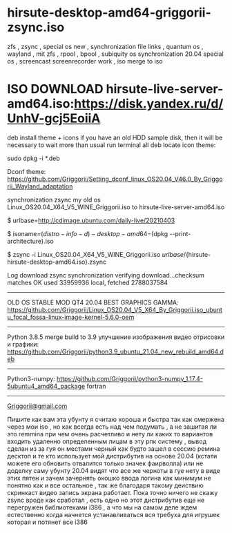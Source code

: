 # hirsute-desktop-amd64-griggorii-zsync.iso
zfs , zsync , special os new , synchronization file links , quantum os , wayland , mit zfs , rpool , bpool , subiquity os synchronization 20.04 special os , screencast screenrecorder work , iso merge to iso

# ISO DOWNLOAD hirsute-live-server-amd64.iso:https://disk.yandex.ru/d/UnhV-gcj5EoiiA

deb install theme + icons if you have an old HDD sample disk, then it will be necessary to wait more than usual run terminal all deb locate icon theme: 

sudo dpkg -i *.deb

Dconf theme: https://github.com/Griggorii/Setting_dconf_linux_OS20.04_V46.0_By_Griggorii_Wayland_adaptation

synchronization zsync my old os Linux_OS20.04_X64_V5_WINE_Griggorii.iso to hirsute-live-server-amd64.iso

$ urlbase=http://cdimage.ubuntu.com/daily-live/20210403

$ isoname=$(distro-info -d)-desktop-amd64-$(dpkg --print-architecture).iso

$ zsync -i Linux_OS20.04_X64_V5_WINE_Griggorii.iso ${urlbase}/${hirsute-hirsute-desktop-amd64.iso}.zsync

Log download zsync synchronization
verifying download...checksum matches OK
used 33959936 local, fetched 2788037584
______________________________________________________________________________________________________________________________________________________

OLD OS STABLE MOD QT4 20.04 BEST GRAPHICS GAMMA: https://github.com/Griggorii/Linux_OS20.04_V5_X64_By_Griggorii.iso_ubuntu_focal_fossa-linux-image-kernel-5.6.0-oem

______________________________________________________________________________________________________________________________________________________

Python 3.8.5 merge build to 3.9 улучшение изображения видео отрисовки и графики: https://github.com/Griggorii/python3.9_ubuntu_21.04_new_rebuild_amd64.deb

______________________________________________________________________________________________________________________________________________________

Python3-numpy: https://github.com/Griggorii/python3-numpy_1.17.4-5ubuntu4_amd64_package fortran

______________________________________________________________________________________________________________________________________________________

Griggorii@gmail.com

Пишите как вам эта убунту я считаю хороша и быстра так как смержена через мои iso , но как всегда есть над чем подумать , а не зашитая ли это remmina при чем очень расчетливо и нету ли каких то вариантов входить удаленно определенным лицам в эту рпк систему , вывод сделан из за гуя он местами черный как будто зашел в сессию ремина десктоп и те кто использует мой дистрибутив на основе 20.04 (кстати можете его обновить отвалится только значек фаирволла) или не доделку саму убунту 20.04 видят что все же черноты в гуе нету в виде этих пятен и зачем зачернять окошко ввода логина как минимум не понятно как и все остальное , так же благодаря такому деиствию скринкаст видео запись экрана работает. Пока точно ничего не скажу zsync вроде как сработал , есть одно но этот дистрибутив еще не перегружен библиотеками i386 , а что мы на самом деле ждем естественно когда начнется устанавливаться вся требуха для игрушек которая и потянет все i386
